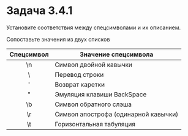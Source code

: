 # Задача 3.4.1

Установите соответствия между спецсимволами и их описанием.

Сопоставьте значения из двух списков

| Спецсимвол | Значение спецсимвола                           |
|:----------:|------------------------------------------------|
| \n           | Символ двойной кавычки                       |
| \\           | Перевод строки                               |
| \'           | Возврат каретки                              |
| \"           | Эмуляция клавиши BackSpace                   |
| \b           | Символ обратного слэша                       |
| \r           | Символ апострофа (одинарной кавычки)         |
| \t           | Горизонтальная табуляция                     |
